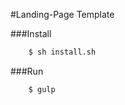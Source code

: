 #Landing-Page Template

###Install

```bash
    $ sh install.sh
```

###Run

```bash
    $ gulp
```
